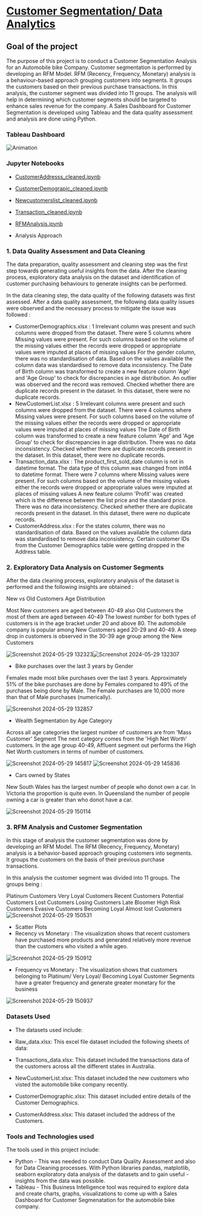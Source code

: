 # [Customer Segmentation/ Data Analytics](https://rushikeshpatil23.github.io/Customer-Segmentation-Data-analytics/)

## Goal of the project

The purpose of this project is to conduct a Customer Segmentation Analysis for an Automobile bike Company. Customer segmentation is performed by developing an RFM Model. RFM (Recency, Frequency, Monetary) analysis is a behaviour-based approach grouping customers into segments. It groups the customers based on their previous purchase transactions. In this analysis, the customer segment was divided into 11 groups. The analysis will help in determining which customer segments should be targeted to enhance sales revenue for the company. A Sales Dashboard for Customer Segmentation is developed using Tableau and the data quality assessment and analysis are done using Python.

### Tableau Dashboard
![Animation](https://github.com/RushikeshPatil23/Customer-Segmentation-Data-analytics/assets/169757781/0c63c901-8fbe-457e-b71b-6face2a60404)

### Jupyter Notebooks
 - [CustomerAddresss_cleaned.ipynb](https://github.com/RushikeshPatil23/Customer-Segmentation-Data-analytics/blob/main/Customer%20Address.ipynb)
 - [CustomerDemograpic_cleaned.ipynb](https://github.com/RushikeshPatil23/Customer-Segmentation-Data-analytics/blob/main/Customer%20Demographic.ipynb)
 - [Newcustomerslist_cleaned.ipynb](https://github.com/RushikeshPatil23/Customer-Segmentation-Data-analytics/blob/main/Newcustomerlist.ipynb)
 - [Transaction_cleaned.ipynb](https://github.com/RushikeshPatil23/Customer-Segmentation-Data-analytics/blob/main/Transactions.ipynb)
 - [RFMAnalysis.ipynb](https://github.com/RushikeshPatil23/Customer-Segmentation-Data-analytics/blob/main/RFM_Analysis.ipynb)

 - Analysis Approach
### 1. Data Quality Assessment and Data Cleaning
The data preparation, quality assessment and cleaning step was the first step towards generating useful insights from the data. After the cleaning process, exploratory data analysis on the dataset and identification of customer purchasing behaviours to generate insights can be performed.

In the data cleaning step, the data quality of the following datasets was first assessed. After a data quality assessment, the following data quality issues were observed and the necessary process to mitigate the issue was followed :

- CustomerDemographics.xlsx :
1 Irrelevant column was present and such columns were dropped from the dataset.
There were 5 columns where Missing values were present. For such columns based on the volume of the missing values either the records were dropped or appropriate values were imputed at places of missing values
For the gender column, there was no standardisation of data. Based on the values available the column data was standardised to remove data inconsistency.
The Date of Birth column was transformed to create a new feature column 'Age' and 'Age Group' to check for discrepancies in age distribution. An outlier was observed and the record was removed.
Checked whether there are duplicate records present in the dataset. In this dataset, there were no duplicate records.
- NewCustomerList.xlsx :
5 Irrelevant columns were present and such columns were dropped from the dataset.
There were 4 columns where Missing values were present. For such columns based on the volume of the missing values either the records were dropped or appropriate values were imputed at places of missing values
The Date of Birth column was transformed to create a new feature column 'Age' and 'Age Group' to check for discrepancies in age distribution.
There was no data inconsistency.
Checked whether there are duplicate records present in the dataset. In this dataset, there were no duplicate records.
- Transaction_data.xlsx :
The product_first_sold_date column is not in datetime format. The data type of this column was changed from int64 to datetime format.
There were 7 columns where Missing values were present. For such columns based on the volume of the missing values either the records were dropped or appropriate values were imputed at places of missing values
A new feature column 'Profit' was created which is the difference between the list price and the standard price.
There was no data inconsistency.
Checked whether there are duplicate records present in the dataset. In this dataset, there were no duplicate records.
- CustomerAddress.xlsx :
For the states column, there was no standardisation of data. Based on the values available the column data was standardised to remove data inconsistency.
Certain customer IDs from the Customer Demographics table were getting dropped in the Address table.


### 2. Exploratory Data Analysis on Customer Segments
After the data cleaning process, exploratory analysis of the dataset is performed and the following insights are obtained :

New vs Old Customers Age Distribution

Most New customers are aged between 40-49 also Old Customers the most of them are aged between 40-49
The lowest number for both types of customers is in the age bracket under 20 and above 80.
The automobile company is popular among New Customers aged 20-29 and 40-49.
A steep drop in customers is observed in the 30-39 age group among the New Customers

![Screenshot 2024-05-29 132323](https://github.com/RushikeshPatil23/Customer-Segmentation-Data-analytics/assets/169757781/684fdc75-290e-4fb8-9741-522b21f5986a)![Screenshot 2024-05-29 132307](https://github.com/RushikeshPatil23/Customer-Segmentation-Data-analytics/assets/169757781/209b83d4-a8cc-433d-8c0b-f6cec3605ba5)

- Bike purchases over the last 3 years by Gender

Females made most bike purchases over the last 3 years. Approximately 51% of the bike purchases are done by Females compared to 49% of the purchases being done by Male.
The Female purchases are 10,000 more than that of Male purchases (numerically).

![Screenshot 2024-05-29 132857](https://github.com/RushikeshPatil23/Customer-Segmentation-Data-analytics/assets/169757781/1328bfd0-a225-4c5e-b912-904ea62a40a2)

- Wealth Segmentation by Age Category

Across all age categories the largest number of customers are from 'Mass Customer' Segment
The next category comes from the 'High Net Worth' customers.
In the age group 40-49, Affluent segment out performs the High Net Worth customers in terms of number of customers.

![Screenshot 2024-05-29 145817](https://github.com/RushikeshPatil23/Customer-Segmentation-Data-analytics/assets/169757781/f9c0a19f-0eeb-4a12-99d5-92790a74c206)
![Screenshot 2024-05-29 145836](https://github.com/RushikeshPatil23/Customer-Segmentation-Data-analytics/assets/169757781/b8f7d0ff-1bb5-4dfa-913d-de8acb17eb48)

- Cars owned by States

New South Wales has the largest number of people who donot own a car.
In Victoria the proportion is quite even.
In Queensland the number of people owning a car is greater than who donot have a car.

![Screenshot 2024-05-29 150114](https://github.com/RushikeshPatil23/Customer-Segmentation-Data-analytics/assets/169757781/81bc0ce4-6f1e-4cae-ba36-a2e52bb68e85)

### 3. RFM Analysis and Customer Segmentation
In this stage of analysis the customer segmentation was done by developing an RFM Model. The RFM (Recency, Frequency, Monetary) analysis is a behavior-based approach grouping customers into segments. It groups the customers on the basis of their previous purchase transactions.

In this analysis the customer segment was divided into 11 groups. The groups being :

Platinum Customers
Very Loyal Customers
Recent Customers
Potential Customers
Lost Customers
Losing Customers
Late Bloomer
High Risk Customers
Evasive Customers
Becoming Loyal
Almost lost Customers
![Screenshot 2024-05-29 150531](https://github.com/RushikeshPatil23/Customer-Segmentation-Data-analytics/assets/169757781/d5413c82-3707-4482-92d2-2d9bd9ebe5e6)

- Scatter Plots
- Recency vs Monetary :
The visualization shows that recent customers have purchased more products and generated relatively more revenue than the customers who visited a while ageo.

![Screenshot 2024-05-29 150912](https://github.com/RushikeshPatil23/Customer-Segmentation-Data-analytics/assets/169757781/411aac23-a611-4e9b-8e6f-e41767df7ca7)

- Frequency vs Monetary :
The visualization shows that customers belonging to Platinum/ Very Loyal/ Becoming Loyal Customer Segments have a greater frequency and generate greater monetary for the business

![Screenshot 2024-05-29 150937](https://github.com/RushikeshPatil23/Customer-Segmentation-Data-analytics/assets/169757781/12fc84c1-a59d-4f3c-b857-bb5ed3b44e84)

### Datasets Used
- The datasets used include:

- Raw_data.xlsx: This excel file dataset included the following sheets of data:
- Transactions_data.xlsx: This dataset included the transactions data of the customers across all the different states in Australia.
- NewCustomerList.xlsx: This dataset included the new customers who visted the automobile bike company recently.
- CustomerDemographic.xlsx: This dataset included entire details of the Customer Demographics.
- CustomerAddress.xlsx: This dataset included the address of the Customers.
  
### Tools and Technologies used
The tools used in this project include:

- Python - This was needed to conduct Data Quality Assessment and also for Data Cleaning processes. With Python libraries pandas, matplotlib, seaborn exploratory data analysis of the datasets and to gain useful -insights from the data was possible.
- Tableau - This Business Intelligence tool was required to explore data and create charts, graphs, visualizations to come up with a Sales Dashboard for Customer Segmenatation for the automobile bike company. 

